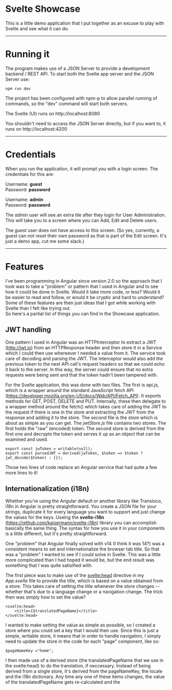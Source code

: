 # Svelte Showcase

This is a little demo application that I put together as an excuse to play with Svelte and see what it can do.

---

# Running it

The program makes use of a JSON Server to provide a development backend / REST API.  To start both the Svelte app server and the JSON Server use:
```
npm run dev
```
The project has been configured with npm-p to allow parallel running of commands, so the "dev" command will start both servers.

The Svelte (UI) runs on http://localhost:8080

You shouldn't need to access the JSON Server directly, but if you want to, it runs on http://localhost:4200

---

# Credentials

When you run the application, it will prompt you with a login screen.  The credentials for this are:

Username: **guest**  
Password: **password**

Username: **admin**  
Password: **password**

The *admin* user will see an extra tile after they login for User Administration.  This will take you to a screen where you can Add, Edit and Delete users.

The *guest* user does not have access to this screen.  (So yes, currently, a guest can not reset their own password as that is part of the Edit screen.  It's just a demo app, cut me some slack.)

---

# Features

I've been programming in Angular since version 2.0 so the approach that I took was to take a "problem" or pattern that I used in Angular and to see how it could be done in Svelte.  Would it take more code, or less?  Would it be easier to read and follow, or would it be cryptic and hard to understand?  Some of these features are then just ideas that I got while working with Svelte than I felt like trying out.  
So here's a partial list of things you can find in the Showcase application.

## JWT handling

One pattern I used in Angular was an HTTPInterceptor to extract a JWT (http://jwt.io) from an HTTPResponse header and then store it in a Service which I could then use whereever I needed a value from it.  The service took care of decoding and parsing the JWT.  The Interceptor would also add the previous token to the next API call's request headers so that we could echo it back to the server.  In this way, the server could ensure that no extra requests were being sent and that the token hadn't been tampered with.

For the Svelte application, this was done with two files.  The first is *api.js*, which is a wrapper around the standard JavaScript fetch API (https://developer.mozilla.org/en-US/docs/Web/API/Fetch_API).  It exports methods for GET, POST, DELETE and PUT.  Internally, these then delegate to a wrapper method around the fetch() which takes care of adding the JWT to the request if there is one in the store and extracting the JWT from the response and adding it to the store.  The second file is the store which is about as simple as you can get.  The *jwtStore.js* file contains two stores.  The first holds the "raw" (encoded) token.  The second store is derived from the first one and decrypts the token and serves it up as an object that can be examined and used.
```
export const jwToken = writable(null);  
export const parsedJWT = derived(jwToken, $token => $token ? jwt_decode($token) : {});
```
Those two lines of code replace an Angular service that had quite a few more lines to it!

## Internationalization (i18n)

Whether you're using the Angular default or another library like Transloco, i18n in Angular is pretty straightforward.  You create a JSON file for your strings, duplicate it for every language you want to support and just change the values for the keys.  Useing the **svelte-i18n** (https://github.com/kaisermann/svelte-i18n) library you can accomplish basically the same thing.  The syntax for how you use it in your components is a little different, but it's pretty straightforward.

One "problem" that Angular finally solved with v14 (I think it was 14?) was a consistent means to set and internationalize the browser tab title.  So that was a "problem" I wanted to see if I could solve in Svelte.  This was a little more complicated than I had hoped it would be, but the end result was something that I was quite satisified with.

The first piece was to make use of the <svelte:head> directive in my *App.svelte* file to provide the title, which is based on a value obtained from a store.  This takes care of setting the title whenever the store changes -- whether that's due to a language change or a navigation change.  The trick then was simply how to set the value?  
```
<svelte:head>
	<title>{$translatedPageName}</title>
</svelte:head>
```  
I wanted to make setting the value as simple as possible, so I created a store where you could set a key that I would then use.  Since this is just a simple, writable store, it means that in order to handle navigation, I simply need to update the store in the code for each "page" component, like so:  
```
$pageNameKey ="home";
```  
I then made use of a derived store (the translatedPageName that we use in the svelte:head) to do the translation, if neccessary.  Instead of being derived from a single store, it's derived from the pageNameKey, the locale and the i18n dictionary.  Any time any one of these items changes, the value of the translatedPageName gets re-calculated and the <title> updates!  The code for the two stores is in *titleStore.js*.

Similar to the JWT solution, the Svelte store proves to be very powerful feature.  They provide the *singleton* behaviour of an Angular Service, but generally require much less code to write.  Instead of adding them to a component via dependency injection, you simply import them and use them with $name-of-store.

## CSS Variables for theming

This wasn't something I've done before in Angular, but rather, something that I just wanted to play with and see how it works.  The basic idea was "how easy/hard would it be to implement light/dark themes using CSS Variables?"  As an added bonus, I also wanted to see if I could somehow make it cleaner with SASS.

The result works well and doesn't feel too "clunky".  Basically, the solution involved only a few parts.

In the *global.css* file, I defined my CSS variables.  I then made a *global.scss* file where I assigned each of those CSS variables to a SASS varible (for ease of use, because the CSS variable syntax is kind of cumbersome).  Then, I just needed to add some code to toggle the modes, which is just a simple assignment to the CSS variables to change their values.  The code for the re-assignment was done in the *Header.js* since that's where I put the toggle button.  When you click the button, the CSS variables are updated via JavaScript.  The SASS variables (more like an alias, really) gets updated and the code then updates in the template to use the new values.

I used a similar trick (again in the *Header.js*) to space out the icons in the header.  I wanted to left-justify them but space them out evenly.  So I defined a max-width based on the number of buttons present.  This number is another CSS variable that I use in a CSS calc() to determine the max-width of a *div* element which I then use a flex "space-between" on.  I'm sure there are other (probably simpler) ways to accomplish this, but it was mostly a proof-of-concept for ways in which to use CSS variables.  The relevanet code is:
```
    $: if ($currentUser) {
        let root = document.querySelector(':root');
        root.style.setProperty('--header-icons',  4);
    } else {
        let root = document.querySelector(':root');
        root.style.setProperty('--header-icons',  2);
    }
```
This uses the Svelte "make statment reactive" syntax of **$:** to check if a user is logged in or not.  If they are logged in, then there are 4 buttons present and if the user is not logged on, then only 2 buttons will be present.  If this were a "real" application, I'd probably have an object with a bunch of booleans to track the on/off state of each button and have code that counts how buttons are currently visible.  This button state would be a store and so I'd use that instead of looking at the $currentUser.
